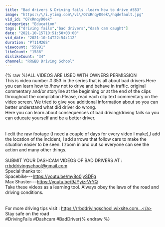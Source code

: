 ```yaml
---
title: "Bad drivers & Driving fails -learn how to drive #353"
image: "https:\/\/i.ytimg.com\/vi\/Q7xRnqyD0ek\/hqdefault.jpg"
vid_id: "Q7xRnqyD0ek"
categories: "Education"
tags: ["driving fails","bad drivers","dash cam caught"]
date: "2021-10-15T10:51:50+03:00"
vid_date: "2021-10-14T22:54:11Z"
duration: "PT11M26S"
viewcount: "55991"
likeCount: "1586"
dislikeCount: "34"
channel: "RR&BD Driving School"
---
```

{% raw %}ALL VIDEOS ARE USED WITH OWNERS PERMISSION<br />This is video number # 353 in the series that is all about bad drivers.Here you can learn how to /how not to  drive and behave in traffic. original commentary and/or storyline at the beginning or at the end of the clips throughout the compilation.Please, read each clip text commentary on the video screen. We tried to give you additional information about so you can better understand what did driver do wrong.<br />Here you can learn about consequences of bad driving/driving fails so you can educate yourself and be a better driver.<br /><br /><br />I edit the raw footage (I need a couple of days for every video I make),I add the location of the incident, I add arrows that follow cars to make the situation easier to be seen. I zoom in and out so everyone can see the action and many other things. <br /><br />SUBMIT YOUR DASHCAM VIDEOS OF BAD DRIVERS AT :<br />rrbddrivingschool@gmail.com<br />Special thanks to: <br />Spacebike---<a rel="nofollow" target="blank" href="https://youtu.be/my8o0jvSDFg">https://youtu.be/my8o0jvSDFg</a><br />Max Shuster---<a rel="nofollow" target="blank" href="https://youtu.be/9JYyizrVrYQ">https://youtu.be/9JYyizrVrYQ</a><br />Take these videos as a learning tool. Always obey the laws of the road and driving conditions.<br /><br /><br />For more  driving tips visit : <a rel="nofollow" target="blank" href="https://rrbddrivingschool.wixsite.com...">https://rrbddrivingschool.wixsite.com...</a><br />Stay safe on the road<br />#DrivingFails #Dashcam #BadDriver{% endraw %}
